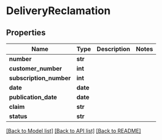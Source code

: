 # DeliveryReclamation

## Properties
Name | Type | Description | Notes
------------ | ------------- | ------------- | -------------
**number** | **str** |  | 
**customer_number** | **int** |  | 
**subscription_number** | **int** |  | 
**date** | **date** |  | 
**publication_date** | **date** |  | 
**claim** | **str** |  | 
**status** | **str** |  | 

[[Back to Model list]](../README.md#documentation-for-models) [[Back to API list]](../README.md#documentation-for-api-endpoints) [[Back to README]](../README.md)


